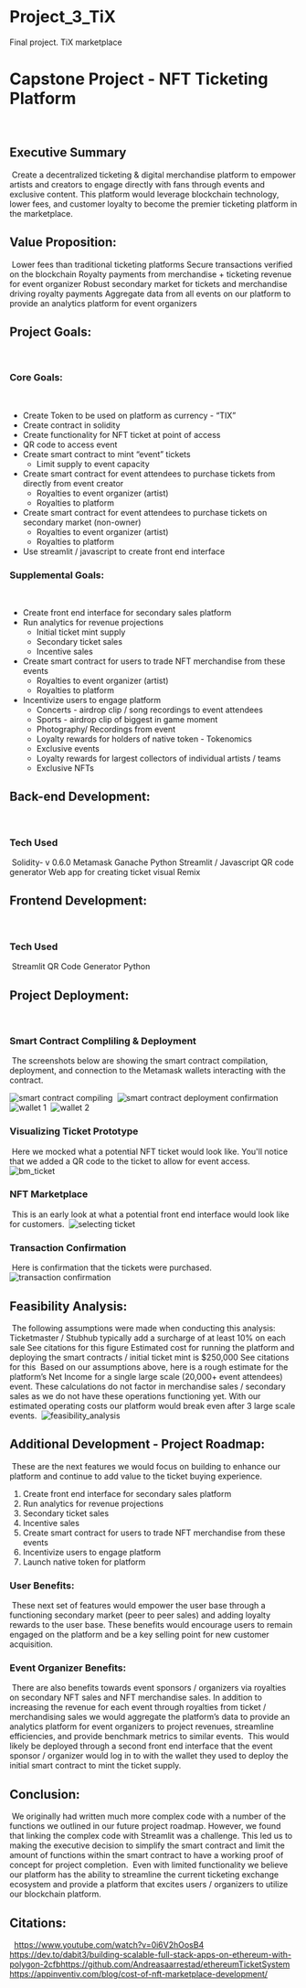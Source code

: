 # Project_3_TiX
Final project. TiX marketplace

# Capstone Project -  NFT Ticketing Platform
​
## Executive Summary
​
Create a decentralized ticketing & digital merchandise platform to empower artists and creators to engage directly with fans through events and exclusive content. This platform would leverage blockchain technology,  lower fees, and customer loyalty to become the premier ticketing platform in the marketplace.
​
## Value Proposition:
​
Lower fees than traditional ticketing platforms
Secure transactions verified on the blockchain 
Royalty payments from merchandise + ticketing revenue for event organizer
Robust secondary market for tickets and merchandise driving royalty payments
Aggregate data from all events on our platform to provide an analytics platform for event organizers 
​
​
## Project Goals:
​
  ### Core Goals:
​
  - Create Token to be used on platform as currency - “TIX”
  - Create contract in solidity 
  - Create functionality for NFT ticket at point of access
  - QR code to access event
  - Create smart contract to mint “event” tickets
    - Limit supply to event capacity
  - Create smart contract for event attendees to purchase tickets from directly from event creator
    - Royalties to event organizer (artist)
    - Royalties to platform
  - Create smart contract for event attendees to purchase tickets on secondary market (non-owner)
    - Royalties to event organizer (artist)
    - Royalties to platform
  - Use streamlit / javascript to create front end interface
​
​
  ### Supplemental Goals:
​
  - Create front end interface for secondary sales platform
  - Run analytics for revenue projections 
    - Initial ticket mint supply
    - Secondary ticket sales
    - Incentive sales
  - Create smart contract for users to trade NFT merchandise from these events
    - Royalties to event organizer (artist)
    - Royalties to platform 
  - Incentivize users to engage platform
    - Concerts - airdrop clip / song recordings to event attendees
    - Sports - airdrop clip of biggest in game moment
    - Photography/ Recordings from event 
    - Loyalty rewards for holders of native token - Tokenomics
    - Exclusive events 
    - Loyalty rewards for largest collectors of individual artists / teams 
    - Exclusive NFTs
​
​
## Back-end Development:
​
​
### Tech Used
​
Solidity- v 0.6.0
Metamask
Ganache
Python
Streamlit / Javascript 
QR code generator
Web app for creating ticket visual
Remix
​
​
## Frontend Development:
​
### Tech Used
​
Streamlit
QR Code Generator
Python
​
​
## Project Deployment:
​
​
### Smart Contract Compliling & Deployment
​
The screenshots below are showing the smart contract compilation, deployment, and connection to the Metamask wallets interacting with the contract.
​

![smart contract compiling](https://user-images.githubusercontent.com/91380617/159125772-2c032f05-2478-4837-bbf6-27210e8deba8.png)
​
![smart contract deployment confirmation](https://user-images.githubusercontent.com/91380617/159125783-bcd5801a-c412-408b-b5cb-41511228c99c.png)
​
![wallet 1](https://user-images.githubusercontent.com/91380617/159125778-c5be1739-32ce-4248-a4fb-d971d242f1b7.png)
​
![wallet 2](https://user-images.githubusercontent.com/91380617/159125781-1659ff28-86e6-4b1a-ba02-1abbea2fa3e7.png)
​
​
### Visualizing Ticket Prototype
​
Here we mocked what a potential NFT ticket would look like. You'll notice that we added a QR code to the ticket to allow for event access. 
​
![bm_ticket](https://user-images.githubusercontent.com/91380617/159125714-09b58baa-6545-44db-8855-72e49f51f865.png)
​
​
### NFT Marketplace 
​
This is an early look at what a potential front end interface would look like for customers.
​
![selecting ticket](https://user-images.githubusercontent.com/91380617/159125767-f1e89b7b-bac3-4f5b-842b-97fc706ab0de.png)
​
​
### Transaction Confirmation 
​
Here is confirmation that the tickets were purchased.
​
![transaction confirmation](https://user-images.githubusercontent.com/91380617/159125757-e195a9ab-cc5b-421a-8c44-22f284c8ce06.png)
​
​
## Feasibility Analysis:
​
The following assumptions were made when conducting this analysis:
​
Ticketmaster / Stubhub typically add a surcharge of at least 10% on each sale
See citations for this figure 
Estimated cost for running the platform and deploying the smart contracts / initial ticket mint is $250,000
See citations for this 
​
Based on our assumptions above, here is a rough estimate for the platform’s Net Income for a single large scale (20,000+ event attendees) event. These calculations do not factor in merchandise sales / secondary sales as we do not have these operations functioning yet. With our estimated operating costs our platform would break even after 3 large scale events.
​
![feasibility_analysis](https://user-images.githubusercontent.com/91380617/159125755-ea04085b-49b9-4215-97c6-fdc210d14984.png)
​
​
## Additional Development - Project Roadmap:
​
These are the next features we would focus on building to enhance our platform and continue to add value to the ticket buying experience. 
​
1. Create front end interface for secondary sales platform
2. Run analytics for revenue projections 
3. Secondary ticket sales
4. Incentive sales
5. Create smart contract for users to trade NFT merchandise from these events
6. Incentivize users to engage platform
7. Launch native token for platform
​
### User Benefits:
​
These next set of features would empower the user base through a functioning secondary market (peer to peer sales) and adding loyalty rewards to the user base. These benefits would encourage users to remain engaged on the platform and be a key selling point for new customer acquisition. 
​
### Event Organizer Benefits:
​
There are also benefits towards event sponsors / organizers via royalties on secondary NFT sales and NFT merchandise sales. In addition to increasing the revenue for each event through royalties from ticket / merchandising sales we would aggregate the platform’s data to provide an analytics platform for event organizers to project revenues, streamline efficiencies, and provide benchmark metrics to similar events. 
​
This would likely be deployed through a second front end interface that the event sponsor / organizer would log in to with the wallet they used to deploy the initial smart contract to mint the ticket supply.
​
 
## Conclusion:
​
We originally had written much more complex code with a number of the functions we outlined in our future project roadmap. However, we found that linking the complex code with Streamlit was a challenge. 
​
This led us to making the executive decision to simplify the smart contract and limit the amount of functions within the smart contract to have a working proof of concept for project completion. 
​
Even with limited functionality we believe our platform has the ability to streamline the current ticketing exchange ecosystem and provide a platform that excites users / organizers to utilize our blockchain platform. 
​
## Citations:
​
​
https://www.youtube.com/watch?v=0i6V2hOosB4
​
https://dev.to/dabit3/building-scalable-full-stack-apps-on-ethereum-with-polygon-2cfb
​
https://github.com/Andreasaarrestad/ethereumTicketSystem
​
https://appinventiv.com/blog/cost-of-nft-marketplace-development/
